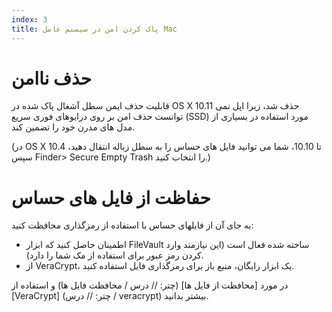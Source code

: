 ```yaml
---
index: 3
title: پاک کردن امن در سیستم عامل Mac
---
```

# حذف ناامن

قابلیت حذف ایمن سطل آشغال پاک شده در OS X 10.11 حذف شد، زیرا اپل نمی توانست حذف امن بر روی درایوهای فوری سریع (SSD) مورد استفاده در بسیاری از مدل های مدرن خود را تضمین کند.

(در OS X 10.4 تا 10.10، شما می توانید فایل های حساس را به سطل زباله انتقال دهید، سپس Finder> Secure Empty Trash را انتخاب کنید.)

# حفاظت از فایل های حساس

به جای آن از فایلهای حساس با استفاده از رمزگذاری محافظت کنید:

* اطمینان حاصل کنید که ابزار FileVault ساخته شده فعال است (این نیازمند وارد کردن رمز عبور برای استفاده از مک شما را دارد).
* از VeraCrypt، یک ابزار رایگان، منبع باز برای رمزگذاری فایل استفاده کنید.

در مورد [محافظت از فایل ها] (چتر: // درس / محافظت فایل ها) و استفاده از [VeraCrypt] (چتر: // درس / veracrypt) بیشتر بدانید.
